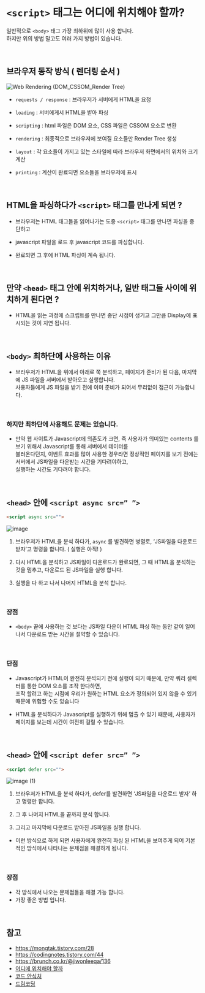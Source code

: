 # `<script>` 태그는 어디에 위치해야 할까?

일반적으로 `<body>` 태그 가장 최하위에 많이 사용 합니다.<br>
하지만 위의 방법 말고도 여러 가지 방법이 있습니다.

<br>

## 브라우저 동작 방식 ( 렌더링 순서 )


![Web  Rendering (DOM_CSSOM_Render Tree)](https://user-images.githubusercontent.com/87301268/160271212-3e26361a-57e7-4984-93a5-41c467d76adb.png)

- `requests / response` :  브라우저가 서버에게 HTML을 요청
- `loading` : 서버에게서 HTML을 뱓아 파싱
- `scripting`  : html 파일은 DOM 요소, CSS 파일은 CSSOM 요소로 변환
- `rendering` : 최종적으로 브라우저에 보여질 요소들만 Render Tree 생성 
- `layout`  : 각 요소들이 가지고 있는 스타일에 따라 브라우저 화면에서의 위치와 크기 계산

- `printing` : 계산이 완료되면 요소들을 브라우저에 표시

<br>

## HTML을 파싱하다가 `<script>` 태그를 만나게 되면 ?
- 브라우저는 HTML 태그들을 읽어나가는 도중 `<script>` 태그를 만나면 파싱을 중단하고
- javascript 파일을 로드 후 javascript 코드를 파싱합니다. 

- 완료되면 그 후에 HTML 파싱이 계속 됩니다.

<br>

## 만약 `<head>` 태그 안에 위치하거나, 일반 태그들 사이에 위치하게 된다면 ?
-  HTML을 읽는 과정에 스크립트를 만나면 중단 시점이 생기고 그만큼 Display에 표시되는 것이 지연 됩니다.

<br>

## `<body>` 최하단에 사용하는 이유

- 브라우저가 HTML을 위에서 아래로 쭉 분석하고, 페이지가 준비가 된 다음, 마지막에 JS 파일을 서버에서 받아오고 실행합니다.<br>
사용자들에게 JS 파일을 받기 전에 이미 준비가 되어서 무리없이 접근이 가능합니다.

<br>

### 하지만 최하단에 사용해도 문제는 있습니다.
- 만약 웹 사이트가 Javascript에 의존도가 크면, 즉 사용자가 의미있는 contents 를 보기 위해서 Javascript를 통해 서버에서 데이터를 <br>불러온다던지,
 이벤트 효과를 많이 사용한 경우라면 정상적인 페이지를 보기 전에는 서버에서 JS파일을 다운받는 시간을 기다려야하고,<br> 실행하는 시간도 기다려야 합니다.

<br>

## `<head>` 안에 `<script async src=” ”>`
```html
<script async src="">
```
![image](https://user-images.githubusercontent.com/87301268/160273254-e3e051a7-646a-48dc-998b-e4265c8b2adb.png)

1. 브라우저가 HTML을 분석 하다가, `async` 를 발견하면 병렬로, ‘JS파일을 다운로드 받자’고 명령을 합니다. ( 실행은 아직! )
2. 다시 HTML을 분석하고 JS파일이 다운로드가 완료되면, 그 때 HTML을 분석하는 것을 멈추고, 다운로드 된 JS파일을 실행 합니다. 

3. 실행을 다 하고 나서 나머지 HTML을 분석 합니다.

<br>

### 장점
- `<body>` 끝에 사용하는 것 보다는 JS파일 다운이 HTML 파싱 하는 동안 같이 일어나서 다운로드 받는 시간을 절약할 수 있습니다.


<br>

### 단점
- Javascript가 HTML이 완전히 분석되기 전에 실행이 되기 때문에, 만약 쿼리 셀렉터를 통한 DOM 요소를 조작 한다하면,<br>
 조작 할려고 하는 시점에 우리가 원하는 HTML 요소가 정의되어 있지 않을 수 있기 때문에 위험할 수도 있습니다

- HTML을 분석하다가 Javascript를 실행하기 위해 멈출 수 있기 때문에, 사용자가 페이지를 보는데 시간이 여전히 걸릴 수 있습니다. 

<br>

## `<head>` 안에 `<script defer src=” ”>`
```html
<script defer src="">
```
![image (1)](https://user-images.githubusercontent.com/87301268/160273379-717190a4-5b36-47c9-ac9d-5c012fb93be7.png)

1. 브라우저가 HTML을 분석 하다가, defer를 발견하면 ‘JS파일을 다운로드 받자’ 하고 명령만 합니다.
2. 그 후 나머지 HTML을 끝까지 분석 합니다. 

3. 그리고 마지막에 다운로드 받아진 JS파일을 실행 합니다.

- 이런 방식으로 하게 되면 사용자에게 완전히 파싱 된 HTML을 보여주게 되어 기본적인 방식에서 나타나는 문제점을 해결하게 됩니다.

<br>

### 장점
- 각 방식에서 나오는 문제점들을 해결 가능 합니다.
- 가장 좋은 방법 입니다.

<br>

## 참고
- https://mongtak.tistory.com/28
- https://codingnotes.tistory.com/44
- https://brunch.co.kr/@jiwonleeqa/136
- [어디에 위치해야 할까](https://velog.io/@takeknowledge/script-%ED%83%9C%EA%B7%B8%EB%8A%94-%EC%96%B4%EB%94%94%EC%97%90-%EC%9C%84%EC%B9%98%ED%95%B4%EC%95%BC-%ED%95%A0%EA%B9%8C%EC%9A%94)
- [코드 안식처](https://blog.naver.com/x7788/222489221940)
- [드림코딩](https://www.youtube.com/watch?v=tJieVCgGzhs&list=PLv2d7VI9OotTVOL4QmPfvJWPJvkmv6h-2&index=2)